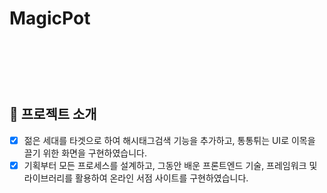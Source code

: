 # MagicPot
<br>
<p align="center">
<img align="center" style="margin:0 auto; height:10px;" src="https://user-images.githubusercontent.com/82758086/127101965-4583e037-78b9-437b-9a13-a5380cfe1b71.png">
</p>
<br>

## 📑 프로젝트 소개
  - [x] 젊은 세대를 타겟으로 하여 해시태그검색 기능을 추가하고, 통통튀는 UI로 이목을 끌기 위한 화면을 구현하였습니다.
  - [x] 기획부터 모든 프로세스를 설계하고, 그동안 배운 프론트엔드 기술, 프레임워크 및 라이브러리를 활용하여 온라인 서점 사이트를 구현하였습니다.
